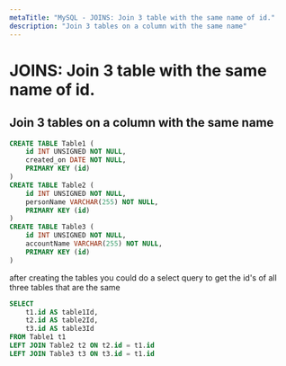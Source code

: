 ```yaml
---
metaTitle: "MySQL - JOINS: Join 3 table with the same name of id."
description: "Join 3 tables on a column with the same name"
---
```


# JOINS: Join 3 table with the same name of id.




## Join 3 tables on a column with the same name


```sql
CREATE TABLE Table1 (
    id INT UNSIGNED NOT NULL,
    created_on DATE NOT NULL,
    PRIMARY KEY (id)
)
CREATE TABLE Table2 (
    id INT UNSIGNED NOT NULL,
    personName VARCHAR(255) NOT NULL,
    PRIMARY KEY (id)
)
CREATE TABLE Table3 (
    id INT UNSIGNED NOT NULL,
    accountName VARCHAR(255) NOT NULL,
    PRIMARY KEY (id)
)

```

after creating the tables you could do a select query to get the id's of all three tables that are the same

```sql
SELECT 
    t1.id AS table1Id, 
    t2.id AS table2Id, 
    t3.id AS table3Id 
FROM Table1 t1
LEFT JOIN Table2 t2 ON t2.id = t1.id
LEFT JOIN Table3 t3 ON t3.id = t1.id

```

